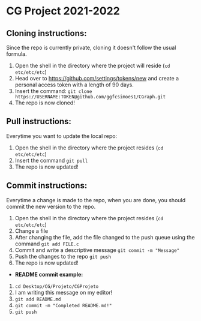 # CG Project 2021-2022
## Cloning instructions:

Since the repo is currently private, cloning it doesn't follow the usual formula.

1. Open the shell in the directory where the project will reside (``` cd etc/etc/etc ```)
2. Head over to https://github.com/settings/tokens/new and create a personal access token with a length of 90 days.
3. Insert the command: ```git clone https://USERNAME:TOKEN@github.com/ggfcsimoes1/CGraph.git```
4. The repo is now cloned!


## Pull instructions:

Everytime you want to update the local repo:

1. Open the shell in the directory where the project resides (``` cd etc/etc/etc ```)
2. Insert the command ```git pull```
3. The repo is now updated!


## Commit instructions:

Everytime a change is made to the repo, when you are done, you should commit the new version to the repo.

1. Open the shell in the directory where the project resides (``` cd etc/etc/etc ```)
2. Change a file
3. After changing the file, add the file changed to the push queue using the command ```git add FILE.c```
4. Commit and write a descriptive message ```git commit -m "Message" ```
5. Push the changes to the repo ```git push```
6. The repo is now updated!

* **README commit example:**

1. ```cd Desktop/CG/Projeto/CGProjeto```
2. I am writing this message on my editor!
3. ```git add README.md```
4. ```git commit -m "Completed README.md!"```
5. ```git push```

